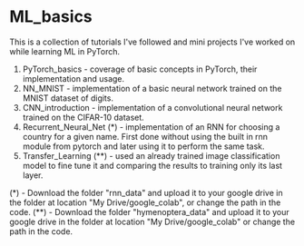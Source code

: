 # ML_basics
This is a collection of tutorials I've followed and mini projects I've worked on while learning ML in PyTorch.

1. PyTorch_basics - coverage of basic concepts in PyTorch, their implementation and usage.
2. NN_MNIST - implementation of a basic neural network trained on the MNIST dataset of digits.
3. CNN_introduction - implementation of a convolutional neural network trained on the CIFAR-10 dataset.
4. Recurrent_Neural_Net (*) - implementation of an RNN for choosing a country for a given name. First done without using the built in rnn module from pytorch and later using it to perform the same task.
5. Transfer_Learning (**) - used an already trained image classification model to fine tune it and comparing the results to training only its last layer.

(*) - Download the folder "rnn_data" and upload it to your google drive in the folder at location "My Drive/google_colab", or change the path in the code.
(**) - Download the folder "hymenoptera_data" and upload it to your google drive in the folder at location "My Drive/google_colab" or change the path in the code.

